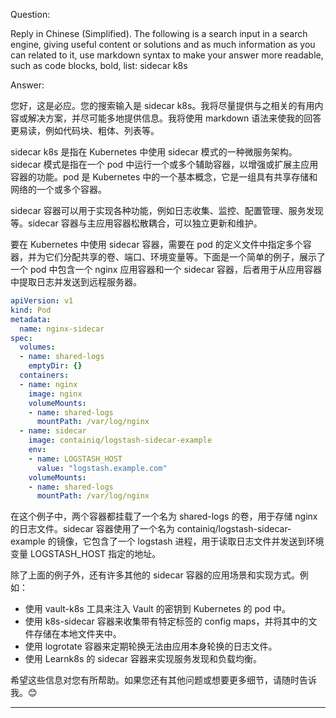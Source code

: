 Question:

Reply in Chinese (Simplified).
The following is a search input in a search engine, giving useful content or solutions and as much information as you can related to it, use markdown syntax to make your answer more readable, such as code blocks, bold, list:
sidecar k8s

Answer:

您好，这是必应。您的搜索输入是 sidecar k8s。我将尽量提供与之相关的有用内容或解决方案，并尽可能多地提供信息。我将使用 markdown 语法来使我的回答更易读，例如代码块、粗体、列表等。

sidecar k8s 是指在 Kubernetes 中使用 sidecar 模式的一种微服务架构。sidecar 模式是指在一个 pod 中运行一个或多个辅助容器，以增强或扩展主应用容器的功能。pod 是 Kubernetes 中的一个基本概念，它是一组具有共享存储和网络的一个或多个容器。

sidecar 容器可以用于实现各种功能，例如日志收集、监控、配置管理、服务发现等。sidecar 容器与主应用容器松散耦合，可以独立更新和维护。

要在 Kubernetes 中使用 sidecar 容器，需要在 pod 的定义文件中指定多个容器，并为它们分配共享的卷、端口、环境变量等。下面是一个简单的例子，展示了一个 pod 中包含一个 nginx 应用容器和一个 sidecar 容器，后者用于从应用容器中提取日志并发送到远程服务器。

```yaml
apiVersion: v1
kind: Pod
metadata:
  name: nginx-sidecar
spec:
  volumes:
  - name: shared-logs
    emptyDir: {}
  containers:
  - name: nginx
    image: nginx
    volumeMounts:
    - name: shared-logs
      mountPath: /var/log/nginx
  - name: sidecar
    image: containiq/logstash-sidecar-example
    env:
    - name: LOGSTASH_HOST
      value: "logstash.example.com"
    volumeMounts:
    - name: shared-logs
      mountPath: /var/log/nginx
```

在这个例子中，两个容器都挂载了一个名为 shared-logs 的卷，用于存储 nginx 的日志文件。sidecar 容器使用了一个名为 containiq/logstash-sidecar-example 的镜像，它包含了一个 logstash 进程，用于读取日志文件并发送到环境变量 LOGSTASH_HOST 指定的地址。

除了上面的例子外，还有许多其他的 sidecar 容器的应用场景和实现方式。例如：

- 使用 vault-k8s 工具来注入 Vault 的密钥到 Kubernetes 的 pod 中。
- 使用 k8s-sidecar 容器来收集带有特定标签的 config maps，并将其中的文件存储在本地文件夹中。
- 使用 logrotate 容器来定期轮换无法由应用本身轮换的日志文件。
- 使用 Learnk8s 的 sidecar 容器来实现服务发现和负载均衡。

希望这些信息对您有所帮助。如果您还有其他问题或想要更多细节，请随时告诉我。😊


<hr/>


